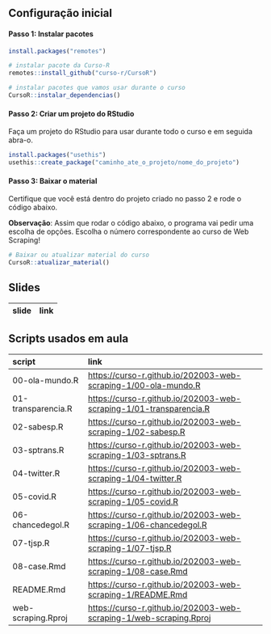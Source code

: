 
<!-- README.md is generated from README.Rmd. Please edit that file -->

## Configuração inicial

#### Passo 1: Instalar pacotes

``` r
install.packages("remotes")

# instalar pacote da Curso-R
remotes::install_github("curso-r/CursoR")

# instalar pacotes que vamos usar durante o curso
CursoR::instalar_dependencias()
```

#### Passo 2: Criar um projeto do RStudio

Faça um projeto do RStudio para usar durante todo o curso e em seguida
abra-o.

``` r
install.packages("usethis")
usethis::create_package("caminho_ate_o_projeto/nome_do_projeto")
```

#### Passo 3: Baixar o material

Certifique que você está dentro do projeto criado no passo 2 e rode o
código abaixo.

**Observação**: Assim que rodar o código abaixo, o programa vai pedir
uma escolha de opções. Escolha o número correspondente ao curso de Web
Scraping\!

``` r
# Baixar ou atualizar material do curso
CursoR::atualizar_material()
```

## Slides

| slide | link |
| :---- | :--- |

## Scripts usados em aula

| script             | link                                                                 |
| :----------------- | :------------------------------------------------------------------- |
| 00-ola-mundo.R     | <https://curso-r.github.io/202003-web-scraping-1/00-ola-mundo.R>     |
| 01-transparencia.R | <https://curso-r.github.io/202003-web-scraping-1/01-transparencia.R> |
| 02-sabesp.R        | <https://curso-r.github.io/202003-web-scraping-1/02-sabesp.R>        |
| 03-sptrans.R       | <https://curso-r.github.io/202003-web-scraping-1/03-sptrans.R>       |
| 04-twitter.R       | <https://curso-r.github.io/202003-web-scraping-1/04-twitter.R>       |
| 05-covid.R         | <https://curso-r.github.io/202003-web-scraping-1/05-covid.R>         |
| 06-chancedegol.R   | <https://curso-r.github.io/202003-web-scraping-1/06-chancedegol.R>   |
| 07-tjsp.R          | <https://curso-r.github.io/202003-web-scraping-1/07-tjsp.R>          |
| 08-case.Rmd        | <https://curso-r.github.io/202003-web-scraping-1/08-case.Rmd>        |
| README.Rmd         | <https://curso-r.github.io/202003-web-scraping-1/README.Rmd>         |
| web-scraping.Rproj | <https://curso-r.github.io/202003-web-scraping-1/web-scraping.Rproj> |
